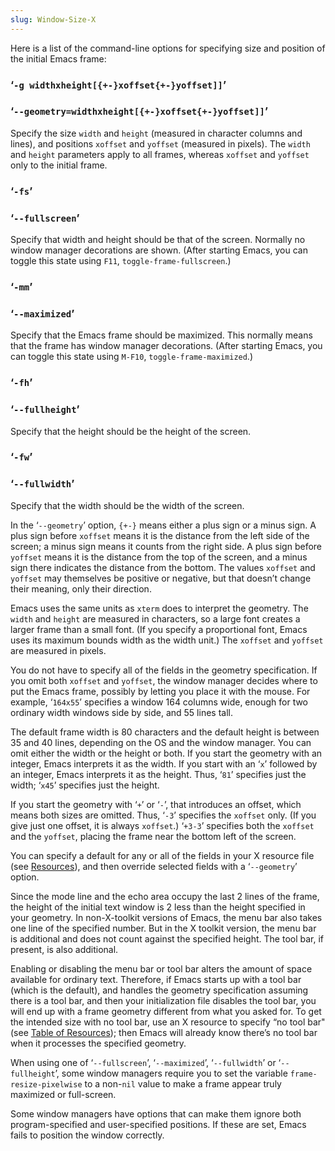 ```yaml
---
slug: Window-Size-X
---
```


Here is a list of the command-line options for specifying size and position of the initial Emacs frame:

### ‘`-g widthxheight[{+-}xoffset{+-}yoffset]]`’

### ‘`--geometry=widthxheight[{+-}xoffset{+-}yoffset]]`’

Specify the size `width` and `height` (measured in character columns and lines), and positions `xoffset` and `yoffset` (measured in pixels). The `width` and `height` parameters apply to all frames, whereas `xoffset` and `yoffset` only to the initial frame.

### ‘`-fs`’

### ‘`--fullscreen`’

Specify that width and height should be that of the screen. Normally no window manager decorations are shown. (After starting Emacs, you can toggle this state using `F11`, `toggle-frame-fullscreen`.)

### ‘`-mm`’

### ‘`--maximized`’

Specify that the Emacs frame should be maximized. This normally means that the frame has window manager decorations. (After starting Emacs, you can toggle this state using `M-F10`, `toggle-frame-maximized`.)

### ‘`-fh`’

### ‘`--fullheight`’

Specify that the height should be the height of the screen.

### ‘`-fw`’

### ‘`--fullwidth`’

Specify that the width should be the width of the screen.

In the ‘`--geometry`’ option, `{+-}` means either a plus sign or a minus sign. A plus sign before `xoffset` means it is the distance from the left side of the screen; a minus sign means it counts from the right side. A plus sign before `yoffset` means it is the distance from the top of the screen, and a minus sign there indicates the distance from the bottom. The values `xoffset` and `yoffset` may themselves be positive or negative, but that doesn’t change their meaning, only their direction.

Emacs uses the same units as `xterm` does to interpret the geometry. The `width` and `height` are measured in characters, so a large font creates a larger frame than a small font. (If you specify a proportional font, Emacs uses its maximum bounds width as the width unit.) The `xoffset` and `yoffset` are measured in pixels.

You do not have to specify all of the fields in the geometry specification. If you omit both `xoffset` and `yoffset`, the window manager decides where to put the Emacs frame, possibly by letting you place it with the mouse. For example, ‘`164x55`’ specifies a window 164 columns wide, enough for two ordinary width windows side by side, and 55 lines tall.

The default frame width is 80 characters and the default height is between 35 and 40 lines, depending on the OS and the window manager. You can omit either the width or the height or both. If you start the geometry with an integer, Emacs interprets it as the width. If you start with an ‘`x`’ followed by an integer, Emacs interprets it as the height. Thus, ‘`81`’ specifies just the width; ‘`x45`’ specifies just the height.

If you start the geometry with ‘`+`’ or ‘`-`’, that introduces an offset, which means both sizes are omitted. Thus, ‘`-3`’ specifies the `xoffset` only. (If you give just one offset, it is always `xoffset`.) ‘`+3-3`’ specifies both the `xoffset` and the `yoffset`, placing the frame near the bottom left of the screen.

You can specify a default for any or all of the fields in your X resource file (see [Resources](Resources)), and then override selected fields with a ‘`--geometry`’ option.

Since the mode line and the echo area occupy the last 2 lines of the frame, the height of the initial text window is 2 less than the height specified in your geometry. In non-X-toolkit versions of Emacs, the menu bar also takes one line of the specified number. But in the X toolkit version, the menu bar is additional and does not count against the specified height. The tool bar, if present, is also additional.

Enabling or disabling the menu bar or tool bar alters the amount of space available for ordinary text. Therefore, if Emacs starts up with a tool bar (which is the default), and handles the geometry specification assuming there is a tool bar, and then your initialization file disables the tool bar, you will end up with a frame geometry different from what you asked for. To get the intended size with no tool bar, use an X resource to specify “no tool bar" (see [Table of Resources](Table-of-Resources)); then Emacs will already know there’s no tool bar when it processes the specified geometry.

When using one of ‘`--fullscreen`’, ‘`--maximized`’, ‘`--fullwidth`’ or ‘`--fullheight`’, some window managers require you to set the variable `frame-resize-pixelwise` to a non-`nil` value to make a frame appear truly maximized or full-screen.

Some window managers have options that can make them ignore both program-specified and user-specified positions. If these are set, Emacs fails to position the window correctly.
